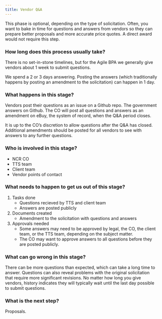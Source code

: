 ```yaml
---
title: Vendor Q&A
---
```


This phase is optional, depending on the type of solicitation. Often, you want to bake in time for questions and answers from vendors so they can prepare better proposals and more accurate price quotes. A direct award would not require this step.

### How long does this process usually take?
There is no set-in-stone timelines, but for the Agile BPA we generally give vendors about 1 week to submit questions.

We spend a 2 or 3 days answering. Posting the answers (which traditionally happens by posting an amendment to the solicitation) can happen in 1 day.

### What happens in this stage?
Vendors post their questions as an issue on a Github repo. The government answers on Github. The CO will post all questions and answers as an amendment on eBuy, the system of record, when the Q&A period closes. 

It is up to the CO’s discretion to allow questions after the Q&A has closed. Additional amendments should be posted for all vendors to see with answers to any further questions.

### Who is involved in this stage? 
- NCR CO
- TTS team
- Client team
- Vendor points of contact

### What needs to happen to get us out of this stage? 
1. Tasks done
	- Questions recieved by TTS and client team
	- Answers are posted publicly 
2. Documents created
	- Amendment to the solicitation with questions and answers
3. Approvals needed
	- Some answers may need to be approved by legal, the CO, the client team, or the TTS team, depending on the subject matter.
	- The CO may want to approve answers to all questions before they are posted publicly. 

### What can go wrong in this stage? 
There can be more questions than expected, which can take a long time to answer. Questions can also reveal problems with the original solicitation that require more significant revisions. No matter how long you give vendors, history indicates they will typically wait until the last day possible to submit questions.

### What is the next step?
Proposals.

